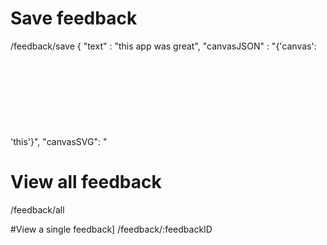 

# Save feedback
/feedback/save
{ "text" : "this app was great", "canvasJSON" : "{'canvas': 'this'}", "canvasSVG": "<svg>canvas<svg>" }


# View all feedback
/feedback/all


#View a single feedback]
/feedback/:feedbackID
